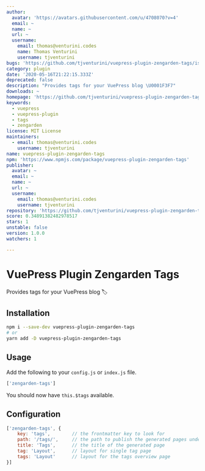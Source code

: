 ```yaml
---
author:
  avatar: 'https://avatars.githubusercontent.com/u/4708070?v=4'
  email: ~
  name: ~
  url: ~
  username:
    email: thomas@venturini.codes
    name: Thomas Venturini
    username: tjventurini
bugs: 'https://github.com/tjventurini/vuepress-plugin-zengarden-tags/issues'
category: plugin
date: '2020-05-16T21:22:15.333Z'
deprecated: false
description: "Provides tags for your VuePress blog \U0001F3F7"
downloads: ~
homepage: 'https://github.com/tjventurini/vuepress-plugin-zengarden-tags#readme'
keywords:
  - vuepress
  - vuepress-plugin
  - tags
  - zengarden
license: MIT License
maintainers:
  - email: thomas@venturini.codes
    username: tjventurini
name: vuepress-plugin-zengarden-tags
npm: 'https://www.npmjs.com/package/vuepress-plugin-zengarden-tags'
publisher:
  avatar: ~
  email: ~
  name: ~
  url: ~
  username:
    email: thomas@venturini.codes
    username: tjventurini
repository: 'https://github.com/tjventurini/vuepress-plugin-zengarden-tags'
score: 0.34891382482978517
stars: 1
unstable: false
version: 1.0.0
watchers: 1

---
```


# VuePress Plugin Zengarden Tags

Provides tags for your VuePress blog 🏷

## Installation

```bash
npm i --save-dev vuepress-plugin-zengarden-tags
# or
yarn add -D vuepress-plugin-zengarden-tags
```

## Usage

Add the following to your `config.js` or `index.js` file.

```javascript
['zengarden-tags']
```

You should now have `this.$tags` available.

## Configuration

```javascript
['zengarden-tags', {
    key: 'tags',        // the frontmatter key to look for
    path: '/tags/',     // the path to publish the generated pages under
    title: 'Tags',      // the title of the generated page
    tag: 'Layout',      // layout for single tag page
    tags: 'Layout'      // layout for the tags overview page
}]
```



